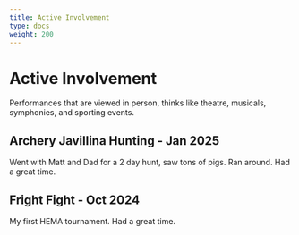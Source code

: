 ```yaml
---
title: Active Involvement
type: docs
weight: 200
---
```

# Active Involvement
Performances that are viewed in person, thinks like theatre, musicals, symphonies, and sporting events.

## Archery Javillina Hunting - Jan 2025
Went with Matt and Dad for a 2 day hunt, saw tons of pigs. Ran around. Had a great time.

## Fright Fight - Oct 2024
My first HEMA tournament. Had a great time.
